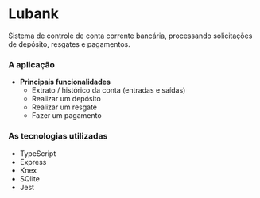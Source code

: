 # Lubank
Sistema de controle de conta corrente bancária, processando solicitações de depósito, resgates e pagamentos. 


### A aplicação
- **Principais funcionalidades**
  - Extrato / histórico da conta (entradas e saídas)
  - Realizar um depósito
  - Realizar um resgate
  - Fazer um pagamento


### As tecnologias utilizadas
- TypeScript
- Express
- Knex
- SQlite
- Jest

